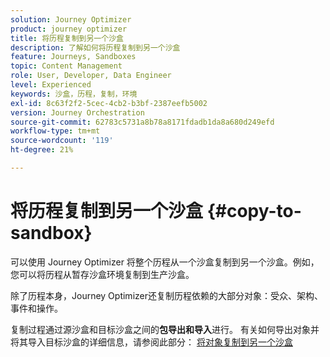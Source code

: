 ```yaml
---
solution: Journey Optimizer
product: journey optimizer
title: 将历程复制到另一个沙盒
description: 了解如何将历程复制到另一个沙盒
feature: Journeys, Sandboxes
topic: Content Management
role: User, Developer, Data Engineer
level: Experienced
keywords: 沙盒，历程，复制，环境
exl-id: 8c63f2f2-5cec-4cb2-b3bf-2387eefb5002
version: Journey Orchestration
source-git-commit: 62783c5731a8b78a8171fdadb1da8a680d249efd
workflow-type: tm+mt
source-wordcount: '119'
ht-degree: 21%

---
```


# 将历程复制到另一个沙盒 {#copy-to-sandbox}

<!--
>[!CONTEXTUALHELP]
>id="ajo_journey_copy_main"
>title="Copy a journey to another sandbox"
>abstract="Journey Optimizer allows you to copy an entire journey from one sandbox to another. For example, you can copy a journey from the Stage sandbox environment to your Production sandbox. In addition to the Journey itself, Journey Optimizer also copies most of the objects the journey depends on."

>[!CONTEXTUALHELP]
>id="ajo_journey_copy_sandbox_details"
>title="Sandbox details"
>abstract="Select the destination sandbox you want to copy the journey to. Only sandboxes within your organization are available."

>[!CONTEXTUALHELP]
>id="ajo_journey_copy_object_details"
>title="Object details"
>abstract="This is the journey you are going to copy."

>[!CONTEXTUALHELP]
>id="ajo_journey_copy_dependent_objects"
>title="Dependent objects"
>abstract="This is the list of associated objects used in the journey. This list displays the name, the object type, as well as the internal Journey Optimizer ID."
-->

可以使用 Journey Optimizer 将整个历程从一个沙盒复制到另一个沙盒。例如，您可以将历程从暂存沙盒环境复制到生产沙盒。

除了历程本身，Journey Optimizer还复制历程依赖的大部分对象：受众、架构、事件和操作。

复制过程通过源沙盒和目标沙盒之间的&#x200B;**包导出和导入**&#x200B;进行。 有关如何导出对象并将其导入目标沙盒的详细信息，请参阅此部分： [将对象复制到另一个沙盒](../configuration/copy-objects-to-sandbox.md)
